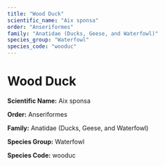 ```yaml
---
title: "Wood Duck"
scientific_name: "Aix sponsa"
order: "Anseriformes"
family: "Anatidae (Ducks, Geese, and Waterfowl)"
species_group: "Waterfowl"
species_code: "wooduc"
---
```


# Wood Duck

**Scientific Name:** Aix sponsa

**Order:** Anseriformes

**Family:** Anatidae (Ducks, Geese, and Waterfowl)

**Species Group:** Waterfowl

**Species Code:** wooduc
